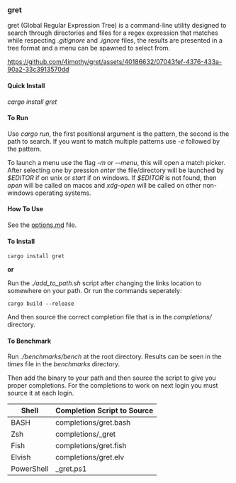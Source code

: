 ### gret

gret (Global Regular Expression Tree) is a command-line utility
designed to search through directories and files for a regex
expression that matches while respecting *.gitignore* and *.ignore*
files, the results are presented in a tree format and a menu can be
spawned to select from.


https://github.com/4imothy/gret/assets/40186632/07043fef-4376-433a-90a2-33c3913570dd


#### Quick Install
*cargo install gret*

#### To Run
Use *cargo run*, the first positional argument
is the pattern, the second is the path to search. If
you want to match multiple patterns use *-e* followed
by the pattern.

To launch a menu use the flag *-m* or *--menu*, this
will open a match picker. After selecting one by pression *enter*
the file/directory will be launched by *\$EDITOR* if on unix or *start*
if on windows. If *\$EDITOR* is not found, then *open* will be called on
macos and *xdg-open* will be called on other non-windows operating systems.

#### How To Use
See the [options.md](./options.md) file.

#### To Install
```
cargo install gret
```

**or**

Run the *./add_to_path.sh* script after changing the
links location to somewhere on your path. Or run
the commands seperately:
```
cargo build --release
```
And then source the correct completion file that is in the
*completions/* directory.

#### To Benchmark
Run *./benchmarks/bench* at the root directory. Results can be seen in the
*times* file in the *benchmarks* directory.

Then add the binary to your path and then source the
script to give you proper completions. For the completions
to work on next login you must source it at each login.

| Shell |Completion Script to Source |
|----| ---|
|BASH       |completions/gret.bash|
|Zsh        | completions/_gret|
|Fish       | completions/gret.fish|
|Elvish     |completions/gret.elv|
|PowerShell | _gret.ps1|
